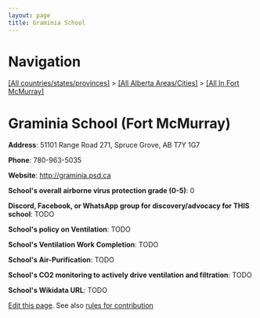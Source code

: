 ```yaml
---
layout: page
title: Graminia School
---
```

# Navigation

[[All countries/states/provinces]](../../..) > [[All Alberta Areas/Cities]](../..) > [[All In Fort McMurray]](..)

# Graminia School (Fort McMurray)

**Address**: 51101 Range Road 271, Spruce Grove, AB T7Y 1G7

**Phone**: 780-963-5035

**Website**: <http://graminia.psd.ca>

**School's overall airborne virus protection grade (0-5)**: 0

**Discord, Facebook, or WhatsApp group for discovery/advocacy for THIS school**: TODO

**School's policy on Ventilation**: TODO

**School's Ventilation Work Completion**: TODO

**School's Air-Purification**: TODO

**School's CO2 monitoring to actively drive ventilation and filtration**: TODO

**School's Wikidata URL**: TODO


[Edit this page](https://github.com/ventilate-schools/AB/edit/main/./Fort_McMurray/Graminia_School.md). See also [rules for contribution](../../../contribution-rules/)